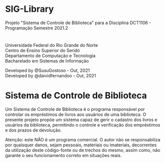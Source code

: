# SIG-Library
Projeto "Sistema de Controle de Biblioteca"  para a Disciplina DCT1106 - Programação Semestre 2021.2
#

Universidade Federal do Rio Grande do Norte \
Centro de Ensino Superior do Seridó \
Departamento de Computação e Tecnologia \
Bacharelado em Sistemas de Informação

Developed by @SusuGostoso - Out, 2021 \
Developed by @daividfernandoo - Out, 2021

# Sistema de Controle de Biblioteca
Um Sistema de Controle de Biblioteca é o programa responsável por controlar os empréstimos de livros aos usuários de uma biblioteca. O presente projeto propõe um sistema capaz de gerir o cadastro dos livros e usuários da biblioteca, permitindo o controle e verificação dos empréstimos e dos prazos de devolução.

Atenção: este NÃO é um programa comercial. O autor não se responsabiliza por quaisquer danos, sejam pessoais, materiais ou imateriais, decorrentes da utilização deste código-fonte ou de trechos do mesmo, assim como, não garante o seu funcionamento correto em situações reais.
